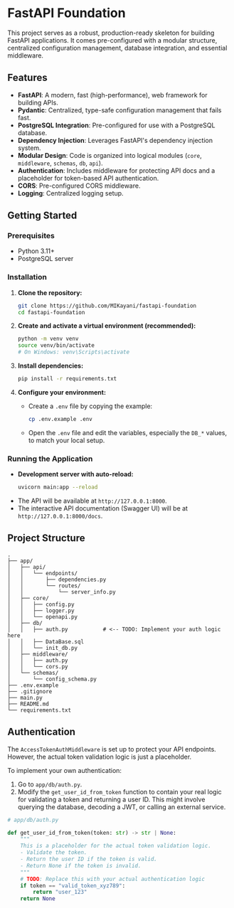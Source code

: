 # FastAPI Foundation

This project serves as a robust, production-ready skeleton for building FastAPI applications. It comes pre-configured with a modular structure, centralized configuration management, database integration, and essential middleware.

## Features

- **FastAPI**: A modern, fast (high-performance), web framework for building APIs.
- **Pydantic**: Centralized, type-safe configuration management that fails fast.
- **PostgreSQL Integration**: Pre-configured for use with a PostgreSQL database.
- **Dependency Injection**: Leverages FastAPI's dependency injection system.
- **Modular Design**: Code is organized into logical modules (`core`, `middleware`, `schemas`, `db`, `api`).
- **Authentication**: Includes middleware for protecting API docs and a placeholder for token-based API authentication.
- **CORS**: Pre-configured CORS middleware.
- **Logging**: Centralized logging setup.

## Getting Started

### Prerequisites

- Python 3.11+
- PostgreSQL server

### Installation

1.  **Clone the repository:**
    ```bash
    git clone https://github.com/MIKayani/fastapi-foundation
    cd fastapi-foundation
    ```

2.  **Create and activate a virtual environment (recommended):**
    ```bash
    python -m venv venv
    source venv/bin/activate
    # On Windows: venv\Scripts\activate
    ```

3.  **Install dependencies:**
    ```bash
    pip install -r requirements.txt
    ```

4.  **Configure your environment:**
    -   Create a `.env` file by copying the example:
        ```bash
        cp .env.example .env
        ```
    -   Open the `.env` file and edit the variables, especially the `DB_*` values, to match your local setup.

### Running the Application

-   **Development server with auto-reload:**
    ```bash
    uvicorn main:app --reload
    ```
-   The API will be available at `http://127.0.0.1:8000`.
-   The interactive API documentation (Swagger UI) will be at `http://127.0.0.1:8000/docs`.

## Project Structure

```
.
├── app/
│   ├── api/
│   │   └── endpoints/
│   │       ├── dependencies.py
│   │       └── routes/
│   │           └── server_info.py
│   ├── core/
│   │   ├── config.py
│   │   ├── logger.py
│   │   └── openapi.py
│   ├── db/
│   │   ├── auth.py           # <-- TODO: Implement your auth logic here
│   │   ├── DataBase.sql
│   │   └── init_db.py
│   ├── middleware/
│   │   ├── auth.py
│   │   └── cors.py
│   └── schemas/
│       └── config_schema.py
├── .env.example
├── .gitignore
├── main.py
├── README.md
└── requirements.txt
```

## Authentication

The `AccessTokenAuthMiddleware` is set up to protect your API endpoints. However, the actual token validation logic is just a placeholder.

To implement your own authentication:
1.  Go to `app/db/auth.py`.
2.  Modify the `get_user_id_from_token` function to contain your real logic for validating a token and returning a user ID. This might involve querying the database, decoding a JWT, or calling an external service.

```python
# app/db/auth.py

def get_user_id_from_token(token: str) -> str | None:
    """
    This is a placeholder for the actual token validation logic.
    - Validate the token.
    - Return the user ID if the token is valid.
    - Return None if the token is invalid.
    """
    # TODO: Replace this with your actual authentication logic
    if token == "valid_token_xyz789":
        return "user_123"
    return None
```
